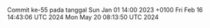 Commit ke-55 pada tanggal Sun Jan 01 14:00 2023 +0100
Fri Feb 16 14:43:06 UTC 2024
Mon May 20 08:13:50 UTC 2024
